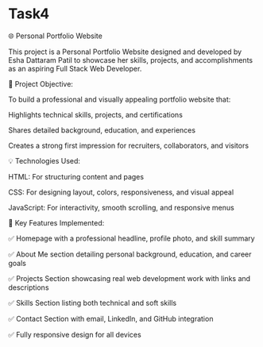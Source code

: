 # Task4

🌐 Personal Portfolio Website

This project is a Personal Portfolio Website designed and developed by Esha Dattaram Patil to showcase her skills, projects, and accomplishments as an aspiring Full Stack Web Developer.

🔸 Project Objective:

To build a professional and visually appealing portfolio website that:

Highlights technical skills, projects, and certifications

Shares detailed background, education, and experiences

Creates a strong first impression for recruiters, collaborators, and visitors

💡 Technologies Used:

HTML: For structuring content and pages

CSS: For designing layout, colors, responsiveness, and visual appeal

JavaScript: For interactivity, smooth scrolling, and responsive menus

🧠 Key Features Implemented:

✅ Homepage with a professional headline, profile photo, and skill summary

✅ About Me section detailing personal background, education, and career goals

✅ Projects Section showcasing real web development work with links and descriptions

✅ Skills Section listing both technical and soft skills

✅ Contact Section with email, LinkedIn, and GitHub integration

✅ Fully responsive design for all devices
